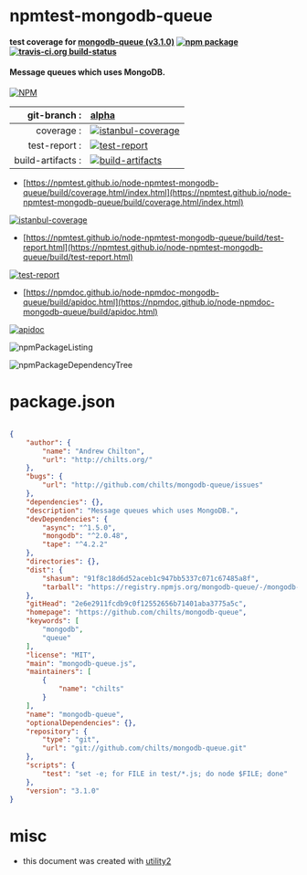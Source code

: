 # npmtest-mongodb-queue

#### test coverage for  [mongodb-queue (v3.1.0)](https://github.com/chilts/mongodb-queue)  [![npm package](https://img.shields.io/npm/v/npmtest-mongodb-queue.svg?style=flat-square)](https://www.npmjs.org/package/npmtest-mongodb-queue) [![travis-ci.org build-status](https://api.travis-ci.org/npmtest/node-npmtest-mongodb-queue.svg)](https://travis-ci.org/npmtest/node-npmtest-mongodb-queue)

#### Message queues which uses MongoDB.

[![NPM](https://nodei.co/npm/mongodb-queue.png?downloads=true&downloadRank=true&stars=true)](https://www.npmjs.com/package/mongodb-queue)

| git-branch : | [alpha](https://github.com/npmtest/node-npmtest-mongodb-queue/tree/alpha)|
|--:|:--|
| coverage : | [![istanbul-coverage](https://npmtest.github.io/node-npmtest-mongodb-queue/build/coverage.badge.svg)](https://npmtest.github.io/node-npmtest-mongodb-queue/build/coverage.html/index.html)|
| test-report : | [![test-report](https://npmtest.github.io/node-npmtest-mongodb-queue/build/test-report.badge.svg)](https://npmtest.github.io/node-npmtest-mongodb-queue/build/test-report.html)|
| build-artifacts : | [![build-artifacts](https://npmtest.github.io/node-npmtest-mongodb-queue/glyphicons_144_folder_open.png)](https://github.com/npmtest/node-npmtest-mongodb-queue/tree/gh-pages/build)|

- [https://npmtest.github.io/node-npmtest-mongodb-queue/build/coverage.html/index.html](https://npmtest.github.io/node-npmtest-mongodb-queue/build/coverage.html/index.html)

[![istanbul-coverage](https://npmtest.github.io/node-npmtest-mongodb-queue/build/screenCapture.buildCi.browser.%252Ftmp%252Fbuild%252Fcoverage.lib.html.png)](https://npmtest.github.io/node-npmtest-mongodb-queue/build/coverage.html/index.html)

- [https://npmtest.github.io/node-npmtest-mongodb-queue/build/test-report.html](https://npmtest.github.io/node-npmtest-mongodb-queue/build/test-report.html)

[![test-report](https://npmtest.github.io/node-npmtest-mongodb-queue/build/screenCapture.buildCi.browser.%252Ftmp%252Fbuild%252Ftest-report.html.png)](https://npmtest.github.io/node-npmtest-mongodb-queue/build/test-report.html)

- [https://npmdoc.github.io/node-npmdoc-mongodb-queue/build/apidoc.html](https://npmdoc.github.io/node-npmdoc-mongodb-queue/build/apidoc.html)

[![apidoc](https://npmdoc.github.io/node-npmdoc-mongodb-queue/build/screenCapture.buildCi.browser.%252Ftmp%252Fbuild%252Fapidoc.html.png)](https://npmdoc.github.io/node-npmdoc-mongodb-queue/build/apidoc.html)

![npmPackageListing](https://npmtest.github.io/node-npmtest-mongodb-queue/build/screenCapture.npmPackageListing.svg)

![npmPackageDependencyTree](https://npmtest.github.io/node-npmtest-mongodb-queue/build/screenCapture.npmPackageDependencyTree.svg)



# package.json

```json

{
    "author": {
        "name": "Andrew Chilton",
        "url": "http://chilts.org/"
    },
    "bugs": {
        "url": "http://github.com/chilts/mongodb-queue/issues"
    },
    "dependencies": {},
    "description": "Message queues which uses MongoDB.",
    "devDependencies": {
        "async": "^1.5.0",
        "mongodb": "^2.0.48",
        "tape": "^4.2.2"
    },
    "directories": {},
    "dist": {
        "shasum": "91f8c18d6d52aceb1c947bb5337c071c67485a8f",
        "tarball": "https://registry.npmjs.org/mongodb-queue/-/mongodb-queue-3.1.0.tgz"
    },
    "gitHead": "2e6e2911fcdb9c0f12552656b71401aba3775a5c",
    "homepage": "https://github.com/chilts/mongodb-queue",
    "keywords": [
        "mongodb",
        "queue"
    ],
    "license": "MIT",
    "main": "mongodb-queue.js",
    "maintainers": [
        {
            "name": "chilts"
        }
    ],
    "name": "mongodb-queue",
    "optionalDependencies": {},
    "repository": {
        "type": "git",
        "url": "git://github.com/chilts/mongodb-queue.git"
    },
    "scripts": {
        "test": "set -e; for FILE in test/*.js; do node $FILE; done"
    },
    "version": "3.1.0"
}
```



# misc
- this document was created with [utility2](https://github.com/kaizhu256/node-utility2)
